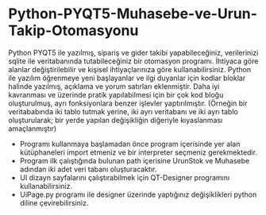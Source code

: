 # Python-PYQT5-Muhasebe-ve-Urun-Takip-Otomasyonu
Python PYQT5 ile yazılmış, sipariş ve gider takibi yapabileceğiniz, verilerinizi sqlite ile veritabanında tutabileceğiniz bir otomasyon programı.
İhtiyaca göre alanlar değiştirilebilir ve kişisel ihtiyaçlarınıza göre kullanabilirsiniz.
Python ile yazılım öğrenmeye yeni başlayanlar ve ilgi duyanlar için kodlar bloklar halinde yazılmış, açıklama ve yorum satırları eklenmiştir.
Daha iyi kavranması ve üzerinde pratik yapılabilmesi için bir çok kod bloğu oluşturulmuş, ayrı fonksiyonlara benzer işlevler yaptırılmıştır.
(Örneğin bir veritababında iki tablo tutmak yerine, iki ayrı veritabanı ve iki ayrı tablo oluşturularak; bir yerde yapılan değişikliğin diğeriyle kıyaslanması amaçlanmıştır)

* Programı kullanmaya başlamadan önce program içerisinde yer alan kütüphaneleri import etmeniz ve bir interpreter seçmeniz gerekmektedir.
* Program ilk çalıştığında bulunan path içerisine UrunStok ve Muhasebe adından iki adet veri tabanı oluşturacaktır.
* UI dizayn sayfalarını çalıştırabilmek için QT-Designer programını kullanabilirsiniz.
* UiPage.py programı ile designer üzerinde yaptığınız değişiklikleri python diline çevirebilirsiniz.
